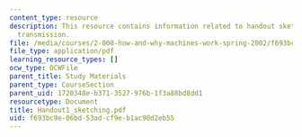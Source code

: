 ```yaml
---
content_type: resource
description: This resource contains information related to handout sketching of tractor
  transmission.
file: /media/courses/2-000-how-and-why-machines-work-spring-2002/f693bc9e06bd53adcf9eb1ac90d2eb55_Handout1_sketching.pdf
file_type: application/pdf
learning_resource_types: []
ocw_type: OCWFile
parent_title: Study Materials
parent_type: CourseSection
parent_uid: 1720348e-b371-3527-976b-1f3a88bd8dd1
resourcetype: Document
title: Handout1_sketching.pdf
uid: f693bc9e-06bd-53ad-cf9e-b1ac90d2eb55
---
```

